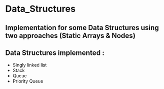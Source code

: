 # Data_Structures
## Implementation for some Data Structures using two approaches (Static Arrays & Nodes)
## Data Structures implemented :
- Singly linked list
- Stack
- Queue
- Priority Queue

